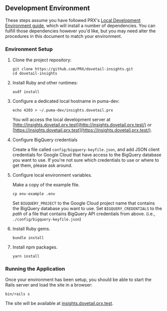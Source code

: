## Development Environment

These steps assume you have followed PRX's [Local Development Environment guide](https://github.com/PRX/internal/wiki/Guide:-Local-Development-Environment), which will install a number of dependencies. You can fulfill those dependencies however you'd like, but you may need alter the procedures in this document to match your environment.

### Environment Setup

1.  Clone the project repository:

    ```shell
    git clone https://github.com/PRX/dovetail-insights.git
    cd dovetail-insights
    ```

1.  Install Ruby and other runtimes:

    ```shell
    asdf install
    ```

1.  Configure a dedicated local hostname in puma-dev:

    ```shell
    echo 4203 > ~/.puma-dev/insights.dovetail.prx
    ```

    You will access the local development server at [http://insights.dovetail.prx.test](http://insights.dovetail.prx.test/) or [https://insights.dovetail.prx.test](https://insights.dovetail.prx.test/).

1.  Configure BigQuery credentials

    Create a file called `config/bigquery-keyfile.json`, and add JSON client credentials for Google Cloud that have access to the BigQuery database you want to use. If you're not sure which credentials to use or where to get them, please ask around.

1.  Configure local environment variables.

    Make a copy of the example file.

    ```shell
    cp env-example .env
    ```

    Set `BIGQUERY_PROJECT` to the Google Cloud project name that contains the BigQuery database you want to use. Set `BIGQUERY_CREDENTIALS` to the _path_ of a file that contains BigQuery API credentials from above. (i.e., `./config/bigquery-keyfile.json`)

1.  Install Ruby gems.

    ```shell
    bundle install
    ```

1.  Install npm packages.

    ```shell
    yarn install
    ```

### Running the Application

Once your environment has been setup, you should be able to start the Rails server and load the site in a browser:

```shell
bin/rails s
```

The site will be available at [insights.dovetail.prx.test](http://insights.dovetail.prx.test/).
